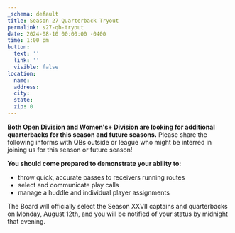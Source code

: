 ```yaml
---
_schema: default
title: Season 27 Quarterback Tryout
permalink: s27-qb-tryout
date: 2024-08-10 00:00:00 -0400
time: 1:00 pm
button:
  text: ''
  link: ''
  visible: false
location:
  name:
  address:
  city:
  state:
  zip: 0
---
```

**Both Open Division and Women's+ Division are looking for additional quarterbacks for this season and future seasons.** Please share the following informs with QBs outside or league who might be interred in joining us for this season or future season!

**You should come prepared to demonstrate your ability to:**

* throw quick, accurate passes to receivers running routes
* select and communicate play calls
* manage a huddle and individual player assignments

The Board will officially select the Season XXVII captains and quarterbacks on Monday, August 12th, and you will be notified of your status by midnight that evening.&nbsp;